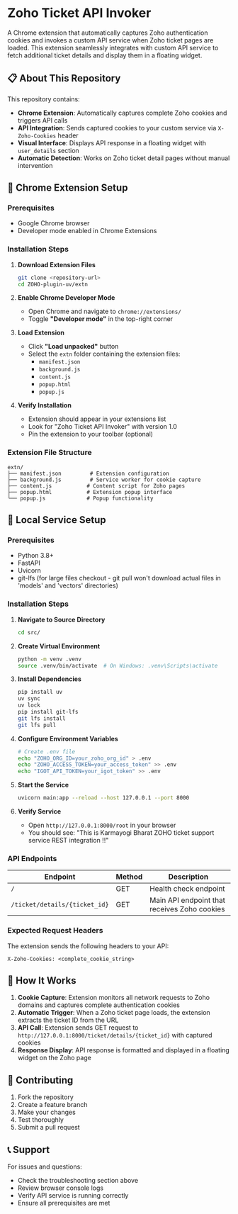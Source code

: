 # Zoho Ticket API Invoker

A Chrome extension that automatically captures Zoho authentication cookies and invokes a custom API service when Zoho ticket pages are loaded. This extension seamlessly integrates with custom API service to fetch additional ticket details and display them in a floating widget.

## 📋 About This Repository

This repository contains:
- **Chrome Extension**: Automatically captures complete Zoho cookies and triggers API calls
- **API Integration**: Sends captured cookies to your custom service via `X-Zoho-Cookies` header
- **Visual Interface**: Displays API response in a floating widget with `user_details` section
- **Automatic Detection**: Works on Zoho ticket detail pages without manual intervention
 

## 🔧 Chrome Extension Setup

### Prerequisites
- Google Chrome browser
- Developer mode enabled in Chrome Extensions

### Installation Steps

1. **Download Extension Files**
   ```bash
   git clone <repository-url>
   cd ZOHO-plugin-uv/extn
   ```

2. **Enable Chrome Developer Mode**
   - Open Chrome and navigate to `chrome://extensions/`
   - Toggle **"Developer mode"** in the top-right corner

3. **Load Extension**
   - Click **"Load unpacked"** button
   - Select the `extn` folder containing the extension files:
     - `manifest.json`
     - `background.js`
     - `content.js`
     - `popup.html`
     - `popup.js`

4. **Verify Installation**
   - Extension should appear in your extensions list
   - Look for "Zoho Ticket API Invoker" with version 1.0
   - Pin the extension to your toolbar (optional)

### Extension File Structure
```
extn/
├── manifest.json         # Extension configuration
├── background.js         # Service worker for cookie capture
├── content.js           # Content script for Zoho pages
├── popup.html           # Extension popup interface
└── popup.js             # Popup functionality
```

## 🚀 Local Service Setup

### Prerequisites
- Python 3.8+
- FastAPI
- Uvicorn
- git-lfs (for large files checkout - git pull won't download actual files in 'models' and 'vectors' directories)

### Installation Steps

1. **Navigate to Source Directory**
   ```bash
   cd src/
   ```

2. **Create Virtual Environment**
   ```bash
   python -m venv .venv
   source .venv/bin/activate  # On Windows: .venv\Scripts\activate
   ```

3. **Install Dependencies**
   ```bash
   pip install uv
   uv sync
   uv lock
   pip install git-lfs
   git lfs install
   git lfs pull
   ```

4. **Configure Environment Variables**
   ```bash
   # Create .env file
   echo "ZOHO_ORG_ID=your_zoho_org_id" > .env
   echo "ZOHO_ACCESS_TOKEN=your_access_token" >> .env
   echo "IGOT_API_TOKEN=your_igot_token" >> .env
   ```

5. **Start the Service**
   ```bash
   uvicorn main:app --reload --host 127.0.0.1 --port 8000
   ```

6. **Verify Service**
   - Open `http://127.0.0.1:8000/root` in your browser
   - You should see: "This is Karmayogi Bharat ZOHO ticket support service REST integration !!"

### API Endpoints

| Endpoint | Method | Description |
|----------|---------|-------------|
| `/` | GET | Health check endpoint |
| `/ticket/details/{ticket_id}` | GET | Main API endpoint that receives Zoho cookies |

### Expected Request Headers
The extension sends the following headers to your API:
```
X-Zoho-Cookies: <complete_cookie_string>
```

## 🔄 How It Works

1. **Cookie Capture**: Extension monitors all network requests to Zoho domains and captures complete authentication cookies
2. **Automatic Trigger**: When a Zoho ticket page loads, the extension extracts the ticket ID from the URL
3. **API Call**: Extension sends GET request to `http://127.0.0.1:8000/ticket/details/{ticket_id}` with captured cookies
4. **Response Display**: API response is formatted and displayed in a floating widget on the Zoho page


## 🤝 Contributing

1. Fork the repository
2. Create a feature branch
3. Make your changes
4. Test thoroughly
5. Submit a pull request

## 📞 Support

For issues and questions:
- Check the troubleshooting section above
- Review browser console logs
- Verify API service is running correctly
- Ensure all prerequisites are met